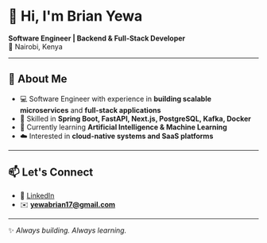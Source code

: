 # 👋 Hi, I'm Brian Yewa

**Software Engineer | Backend & Full-Stack Developer**  
📍 Nairobi, Kenya  

---

## 🚀 About Me
- 💻 Software Engineer with experience in **building scalable microservices** and **full-stack applications**  
- 🔧 Skilled in **Spring Boot, FastAPI, Next.js, PostgreSQL, Kafka, Docker**  
- 🌱 Currently learning **Artificial Intelligence & Machine Learning**  
- ☁️ Interested in **cloud-native systems and SaaS platforms**  

---

## 📫 Let's Connect
- 💼 [LinkedIn](https://www.linkedin.com/in/brian-yewa-197b0b295/) 
- ✉️ **yewabrian17@gmail.com**

---
✨ _Always building. Always learning._
